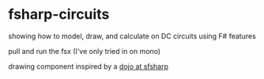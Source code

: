 fsharp-circuits
===============

showing how to model, draw, and calculate on DC circuits using F# features

pull and run the fsx (I've only tried in on mono)

drawing component inspired by a [dojo at sfsharp](https://github.com/sfsharp/dojo-fractal-forest)